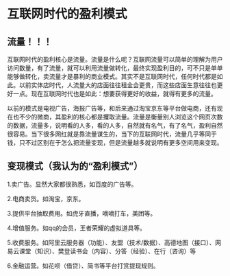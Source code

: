 # 互联网时代的盈利模式

## 流量！！！

互联网时代的盈利核心是流量。流量是什么呢？互联网流量可以简单的理解为用户访问数量，有了流量，就可以利用流量做转化，最终实现盈利目的，可不只是单单能够做转化，卖流量才是暴利的商业模式。其实不是互联网时代，任何时代都是如此。以前实体店时代，人流量大的店面往往租金会更贵，而这些店面生意往往也更好一点。现在互联网时代也是如此：想要获得更好的收益，就得有更多的流量。

以前的模式是电视广告，海报广告等，和后来通过淘宝京东等平台做电商，还有现在也不少的微商，其盈利的核心都是攫取流量。流量是衡量别人浏览这个网页次数的数据，流量多，说明看的人多，看的人多，自然就有名气，有了名气，盈利自然很容易。当下很多网红就是靠流量谋生的，当下的互联网时代，流量几乎等同于钱，只不过区别在于怎么把流量变现，但是流量越多就说明有更多空间用来变现。

## 变现模式（我认为的“盈利模式”）

1.卖广告。显然大家都很熟悉，如百度的广告等。

2.电商卖货。如淘宝，京东。

3.提供平台抽取费用。如虎牙直播，嘀嘀打车，美团等。

4.增值服务。如qq的会员，王者荣耀的虚拟道具等。

5.收费服务。如阿里云服务器（功能）、友盟（技术/数据）、高德地图（接口）、网易云课堂（知识）、樊登读书会（内容）、分答（经验）、在行（咨询）等

6.金融运营。如花呗（借贷）、简书等平台打赏提现规则。